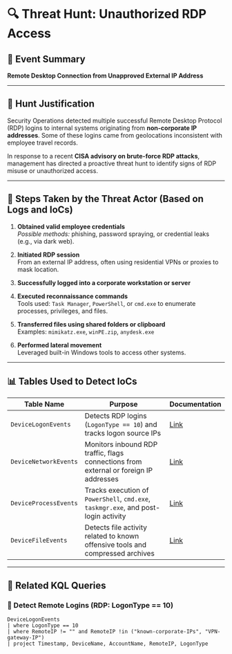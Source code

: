 # 🔍 Threat Hunt: Unauthorized RDP Access

## 📌 Event Summary
**Remote Desktop Connection from Unapproved External IP Address**

---

## 🎯 Hunt Justification

Security Operations detected multiple successful Remote Desktop Protocol (RDP) logins to internal systems originating from **non-corporate IP addresses**. Some of these logins came from geolocations inconsistent with employee travel records. 

In response to a recent **CISA advisory on brute-force RDP attacks**, management has directed a proactive threat hunt to identify signs of RDP misuse or unauthorized access.

---

## 🧱 Steps Taken by the Threat Actor (Based on Logs and IoCs)

1. **Obtained valid employee credentials**  
   _Possible methods:_ phishing, password spraying, or credential leaks (e.g., via dark web).

2. **Initiated RDP session**  
   From an external IP address, often using residential VPNs or proxies to mask location.

3. **Successfully logged into a corporate workstation or server**

4. **Executed reconnaissance commands**  
   Tools used: `Task Manager`, `PowerShell`, or `cmd.exe` to enumerate processes, privileges, and files.

5. **Transferred files using shared folders or clipboard**  
   Examples: `mimikatz.exe`, `winPE.zip`, `anydesk.exe`

6. **Performed lateral movement**  
   Leveraged built-in Windows tools to access other systems.

---

## 📊 Tables Used to Detect IoCs

| Table Name             | Purpose                                                                                              | Documentation                                                                 |
|------------------------|------------------------------------------------------------------------------------------------------|--------------------------------------------------------------------------------|
| `DeviceLogonEvents`    | Detects RDP logins (`LogonType == 10`) and tracks logon source IPs                                   | [Link](https://learn.microsoft.com/en-us/defender-xdr/advanced-hunting-devicelogonevents-table) |
| `DeviceNetworkEvents`  | Monitors inbound RDP traffic, flags connections from external or foreign IP addresses                | [Link](https://learn.microsoft.com/en-us/defender-xdr/advanced-hunting-devicenetworkevents-table) |
| `DeviceProcessEvents`  | Tracks execution of `PowerShell`, `cmd.exe`, `taskmgr.exe`, and post-login activity                  | [Link](https://learn.microsoft.com/en-us/defender-xdr/advanced-hunting-deviceprocessevents-table) |
| `DeviceFileEvents`     | Detects file activity related to known offensive tools and compressed archives                       | [Link](https://learn.microsoft.com/en-us/defender-xdr/advanced-hunting-devicefileevents-table) |

---

## 📐 Related KQL Queries

### 🔎 Detect Remote Logins (RDP: LogonType == 10)
```kql
DeviceLogonEvents
| where LogonType == 10
| where RemoteIP != "" and RemoteIP !in ("known-corporate-IPs", "VPN-gateway-IP")
| project Timestamp, DeviceName, AccountName, RemoteIP, LogonType
